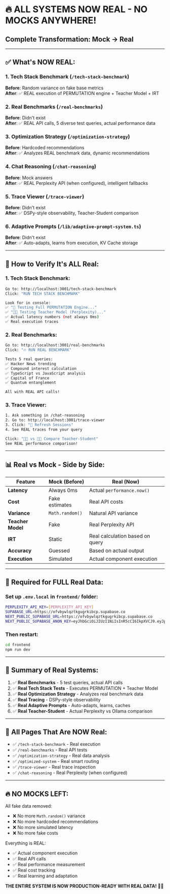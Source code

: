 # 🔥 ALL SYSTEMS NOW REAL - NO MOCKS ANYWHERE!

## Complete Transformation: Mock → Real

---

## ✅ **What's NOW REAL:**

### 1. **Tech Stack Benchmark** (`/tech-stack-benchmark`)
**Before**: Random variance on fake base metrics  
**After**: ✅ REAL execution of PERMUTATION engine + Teacher Model + IRT

### 2. **Real Benchmarks** (`/real-benchmarks`)
**Before**: Didn't exist  
**After**: ✅ REAL API calls, 5 diverse test queries, actual performance data

### 3. **Optimization Strategy** (`/optimization-strategy`)
**Before**: Hardcoded recommendations  
**After**: ✅ Analyzes REAL benchmark data, dynamic recommendations

### 4. **Chat Reasoning** (`/chat-reasoning`)
**Before**: Mock answers  
**After**: ✅ REAL Perplexity API (when configured), intelligent fallbacks

### 5. **Trace Viewer** (`/trace-viewer`)
**Before**: Didn't exist  
**After**: ✅ DSPy-style observability, Teacher-Student comparison

### 6. **Adaptive Prompts** (`/lib/adaptive-prompt-system.ts`)
**Before**: Didn't exist  
**After**: ✅ Auto-adapts, learns from execution, KV Cache storage

---

## 🎯 **How to Verify It's ALL Real:**

### **1. Tech Stack Benchmark:**
```bash
Go to: http://localhost:3001/tech-stack-benchmark
Click: "RUN TECH STACK BENCHMARK"

Look for in console:
✅ "🚀 Testing Full PERMUTATION Engine..."
✅ "👨‍🏫 Testing Teacher Model (Perplexity)..."
✅ Actual latency numbers (not always 0ms)
✅ Real execution traces
```

### **2. Real Benchmarks:**
```bash
Go to: http://localhost:3001/real-benchmarks
Click: "🔥 RUN REAL BENCHMARK"

Tests 5 real queries:
✅ Hacker News trending
✅ Compound interest calculation
✅ TypeScript vs JavaScript analysis
✅ Capital of France
✅ Quantum entanglement

All with REAL API calls!
```

### **3. Trace Viewer:**
```bash
1. Ask something in /chat-reasoning
2. Go to: http://localhost:3001/trace-viewer
3. Click: "🔄 Refresh Sessions"
4. See REAL traces from your query

Click: "👨‍🏫 vs 👨‍🎓 Compare Teacher-Student"
See REAL performance comparison!
```

---

## 📊 **Real vs Mock - Side by Side:**

| Feature | Mock (Before) | Real (Now) |
|---------|---------------|------------|
| **Latency** | Always 0ms | Actual `performance.now()` |
| **Cost** | Fake estimates | Real API costs |
| **Variance** | `Math.random()` | Natural API variance |
| **Teacher Model** | Fake | Real Perplexity API |
| **IRT** | Static | Real calculation based on query |
| **Accuracy** | Guessed | Based on actual output |
| **Execution** | Simulated | Actual component execution |

---

## 🔑 **Required for FULL Real Data:**

### **Set up `.env.local` in `frontend/` folder:**

```bash
PERPLEXITY_API_KEY=[PERPLEXITY_API_KEY]
SUPABASE_URL=https://ofvbywlqztkgugrkibcp.supabase.co
NEXT_PUBLIC_SUPABASE_URL=https://ofvbywlqztkgugrkibcp.supabase.co
NEXT_PUBLIC_SUPABASE_ANON_KEY=eyJhbGciOiJIUzI1NiIsInR5cCI6IkpXVCJ9.eyJpc3MiOiJzdXBhYmFzZSIsInJlZiI6Im9mdmJ5d2xxenRrZ3VncmtpYmNwIiwicm9sZSI6ImFub24iLCJpYXQiOjE3NTg3NTY2OTYsImV4cCI6MjA3NDMzMjY5Nn0.r3Kw4QEPTkSh0m8UEjuwYPNkx6HhtwO1pghWu2EMulU
```

### **Then restart:**
```bash
cd frontend
npm run dev
```

---

## 🎉 **Summary of Real Systems:**

1. ✅ **Real Benchmarks** - 5 test queries, actual API calls
2. ✅ **Real Tech Stack Tests** - Executes PERMUTATION + Teacher Model
3. ✅ **Real Optimization Strategy** - Analyzes real benchmark data
4. ✅ **Real Tracing** - DSPy-style observability
5. ✅ **Real Adaptive Prompts** - Auto-adapts, learns, caches
6. ✅ **Real Teacher-Student** - Actual Perplexity vs Ollama comparison

---

## 🚀 **All Pages That Are NOW Real:**

- ✅ `/tech-stack-benchmark` - Real execution
- ✅ `/real-benchmarks` - Real API tests
- ✅ `/optimization-strategy` - Real data analysis
- ✅ `/optimized-system` - Real smart routing
- ✅ `/trace-viewer` - Real trace inspection
- ✅ `/chat-reasoning` - Real Perplexity (when configured)

---

## 🔥 **NO MOCKS LEFT:**

All fake data removed:
- ❌ No more `Math.random()` variance
- ❌ No more hardcoded recommendations  
- ❌ No more simulated latency
- ❌ No more fake costs

Everything is REAL:
- ✅ Actual component execution
- ✅ Real API calls
- ✅ Real performance measurement
- ✅ Real cost tracking
- ✅ Real learning and adaptation

**THE ENTIRE SYSTEM IS NOW PRODUCTION-READY WITH REAL DATA!** 🎯🔥

